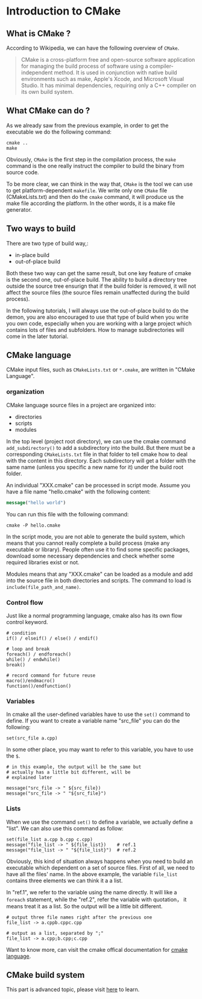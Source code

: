 # Introduction to CMake

## What is CMake ?

According to Wikipedia, we can have the following overview of `CMake`.

> CMake is a cross-platform free and open-source software application
>  for managing the build process of software using a compiler-independent 
> method. It is used in conjunction with native build environments such as
>  make, Apple's Xcode, and Microsoft Visual Studio. It has minimal 
> dependencies, requiring only a C++ compiler on its own build system. 

## What CMake can do ?

As we already saw from the previous example, in order to get the executable
we do the following command:

```
cmake .. 
make
```

Obviously, `CMake` is the first step in the compilation process, the 
`make` command is the one really instruct the compiler to build the
binary from source code.

To be more clear, we can think in the way that, `CMake` is the tool
we can use to get platform-dependent `makefile`. We write only one
`CMake` file (CMakeLists.txt) and then do the `cmake` command, it 
will produce us the make file according the platform. In the other 
words, it is a make file generator.

## Two ways to build

There are two type of build way,:

- in-place build
- out-of-place build

Both these two way can get the same result, but one key feature of 
cmake is the second one, out-of-place build. The ability to build a
directory tree outside the source tree ensurign that if the build 
folder is removed, it will not affect the source files (the source
files remain unaffected during the build process).

In the following tutorials, I will always use the out-of-place build
to do the demon, you are also encouraged to use that type of build when
you write you own code, especially when you are working with a large
project which contains lots of files and subfolders. How to manage 
subdirectories will come in the later tutorial.

## CMake language

CMake input files, such as `CMakeLists.txt` or `*.cmake`, are written 
in "CMake Language". 

### organization

CMake language source files in a project are organized into:

- directories
- scripts
- modules

In the top level (project root directory), we can use the cmake command
`add_subdirectory()` to add a subdirectory into the build. But there must
be a corresponding `CMakeLists.txt` file in that folder to tell cmake how
to deal with the content in this directory. Each subdirectory will get a
folder with the same name (unless you specific a new name for it) under the 
build root folder.

An individual "XXX.cmake" can be processed in script mode. Assume you have a
file name "hello.cmake" with the following content:

```cmake
message("hello world")
```

You can run this file with the following command:

```shell
cmake -P hello.cmake
```

In the script mode, you are not able to generate the build system, which means
that you cannot really complete a build process (make any executable or library).
People often use it to find some specific packages, download some necessary
dependencies and check whether some required libraries exist or not.

Modules means that any "XXX.cmake" can be loaded as a module and add into the source 
file in both directories and scripts. The command to load is `include(file_path_and_name)`.

### Control flow

Just like a normal programming language, cmake also has its own flow control keyword.

```
# condition
if() / elseif() / else() / endif()

# loop and break
foreach() / endforeach()
while() / endwhile()
break()

# record command for future reuse
macro()/endmacro()
function()/endfunction() 
```

### Variables

In cmake all the user-defined variables have to use the `set()` command to define.
If you want to create a variable name "src_file" you can do the following:

```
set(src_file a.cpp)
```

In some other place, you may want to refer to this variable, you have to use the `$`.

```
# in this example, the output will be the same but
# actually has a little bit different, will be 
# explained later

message("src_file -> " ${src_file})
message("src_file -> " "${src_file}")
```

### Lists

When we use the command `set()` to define a variable, we actually define a "list". We
can also use this command as follow:

```
set(file_list a.cpp b.cpp c.cpp)
message("file_list -> " ${file_list})    # ref.1
message("file_list -> " "${file_list}")  # ref.2
```

Obviously, this kind of situation always happens when you need to build an executable
which dependent on a set of source files. First of all, we need to have all the
files' name. In the above example, the variable `file_list` contains three elements we
can think it a a list.

In "ref.1", we refer to the variable using the name directly. It will like a `foreach`
statement, while the "ref.2", refer the variable with quotation， it means treat it as
a list. So the output will be a little bit different.

```
# output three file names right after the previous one
file_list -> a.cppb.cppc.cpp

# output as a list, separated by ";"
file_list -> a.cpp;b.cpp;c.cpp
```

Want to know more, can visit the cmake offical documentation for [cmake language](https://cmake.org/cmake/help/v3.12/manual/cmake-language.7.html).

## CMake build system

This part is advanced topic, please visit
[here](https://cmake.org/cmake/help/latest/manual/cmake-buildsystem.7.html)
to learn.

